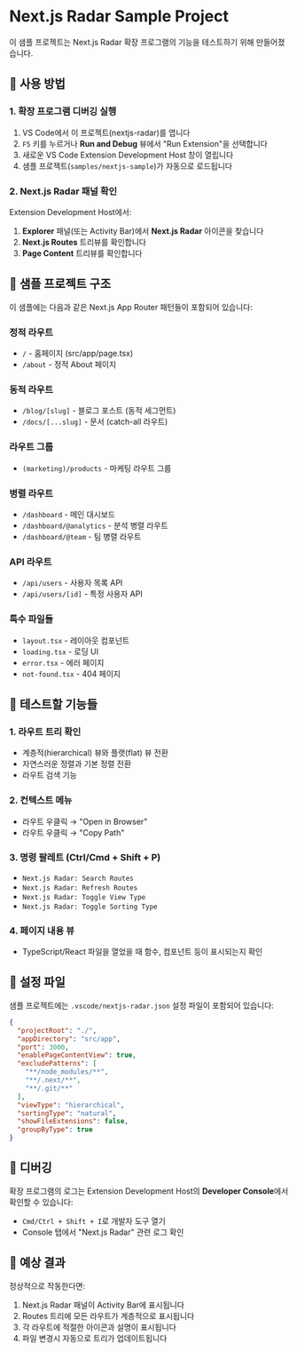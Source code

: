 # Next.js Radar Sample Project

이 샘플 프로젝트는 Next.js Radar 확장 프로그램의 기능을 테스트하기 위해 만들어졌습니다.

## 🚀 사용 방법

### 1. 확장 프로그램 디버깅 실행

1. VS Code에서 이 프로젝트(nextjs-radar)를 엽니다
2. `F5` 키를 누르거나 **Run and Debug** 뷰에서 "Run Extension"을 선택합니다
3. 새로운 VS Code Extension Development Host 창이 열립니다
4. 샘플 프로젝트(`samples/nextjs-sample`)가 자동으로 로드됩니다

### 2. Next.js Radar 패널 확인

Extension Development Host에서:
1. **Explorer** 패널(또는 Activity Bar)에서 **Next.js Radar** 아이콘을 찾습니다
2. **Next.js Routes** 트리뷰를 확인합니다
3. **Page Content** 트리뷰를 확인합니다

## 📁 샘플 프로젝트 구조

이 샘플에는 다음과 같은 Next.js App Router 패턴들이 포함되어 있습니다:

### 정적 라우트
- `/` - 홈페이지 (src/app/page.tsx)
- `/about` - 정적 About 페이지

### 동적 라우트  
- `/blog/[slug]` - 블로그 포스트 (동적 세그먼트)
- `/docs/[...slug]` - 문서 (catch-all 라우트)

### 라우트 그룹
- `(marketing)/products` - 마케팅 라우트 그룹

### 병렬 라우트
- `/dashboard` - 메인 대시보드
- `/dashboard/@analytics` - 분석 병렬 라우트
- `/dashboard/@team` - 팀 병렬 라우트

### API 라우트
- `/api/users` - 사용자 목록 API
- `/api/users/[id]` - 특정 사용자 API

### 특수 파일들
- `layout.tsx` - 레이아웃 컴포넌트
- `loading.tsx` - 로딩 UI
- `error.tsx` - 에러 페이지
- `not-found.tsx` - 404 페이지

## 🧪 테스트할 기능들

### 1. 라우트 트리 확인
- 계층적(hierarchical) 뷰와 플랫(flat) 뷰 전환
- 자연스러운 정렬과 기본 정렬 전환
- 라우트 검색 기능

### 2. 컨텍스트 메뉴
- 라우트 우클릭 → "Open in Browser"
- 라우트 우클릭 → "Copy Path" 

### 3. 명령 팔레트 (Ctrl/Cmd + Shift + P)
- `Next.js Radar: Search Routes`
- `Next.js Radar: Refresh Routes`
- `Next.js Radar: Toggle View Type`
- `Next.js Radar: Toggle Sorting Type`

### 4. 페이지 내용 뷰
- TypeScript/React 파일을 열었을 때 함수, 컴포넌트 등이 표시되는지 확인

## 🔧 설정 파일

샘플 프로젝트에는 `.vscode/nextjs-radar.json` 설정 파일이 포함되어 있습니다:

```json
{
  "projectRoot": "./",
  "appDirectory": "src/app",
  "port": 3000,
  "enablePageContentView": true,
  "excludePatterns": [
    "**/node_modules/**",
    "**/.next/**",
    "**/.git/**"
  ],
  "viewType": "hierarchical",
  "sortingType": "natural",
  "showFileExtensions": false,
  "groupByType": true
}
```

## 🐛 디버깅

확장 프로그램의 로그는 Extension Development Host의 **Developer Console**에서 확인할 수 있습니다:
- `Cmd/Ctrl + Shift + I`로 개발자 도구 열기
- Console 탭에서 "Next.js Radar" 관련 로그 확인

## 📝 예상 결과

정상적으로 작동한다면:
1. Next.js Radar 패널이 Activity Bar에 표시됩니다
2. Routes 트리에 모든 라우트가 계층적으로 표시됩니다
3. 각 라우트에 적절한 아이콘과 설명이 표시됩니다
4. 파일 변경시 자동으로 트리가 업데이트됩니다